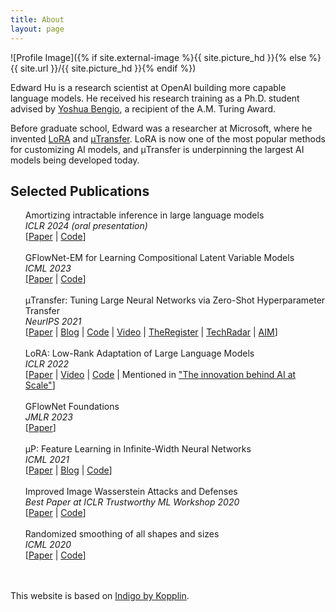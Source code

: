 ```yaml
---
title: About
layout: page
---
```

![Profile Image]({% if site.external-image %}{{ site.picture_hd }}{% else %}{{ site.url }}/{{ site.picture_hd }}{% endif %})

<p>Edward Hu is a research scientist at OpenAI building more capable language models. He received his research training as a Ph.D. student advised by <a href="https://yoshuabengio.org/">Yoshua Bengio</a>, a recipient of the A.M. Turing Award.</p>

<p>Before graduate school, Edward was a researcher at Microsoft, where he invented <a href="https://github.com/microsoft/LoRA">LoRA</a> and <a href="https://github.com/microsoft/mup">μTransfer</a>. LoRA is now one of the most popular methods for customizing AI models, and μTransfer is underpinning the largest AI models being developed today.</p>

<h2>Selected Publications</h2>

<ul class="publications">
	Amortizing intractable inference in large language models<br>
	<i>ICLR 2024 (oral presentation)</i><br>
	[<a href="https://arxiv.org/abs/2310.04363">Paper</a> | <a href="https://github.com/GFNOrg/gfn-lm-tuning">Code</a>]<br>
	<br>
	GFlowNet-EM for Learning Compositional Latent Variable Models<br>
	<i>ICML 2023</i><br>
	[<a href="https://arxiv.org/pdf/2302.06576.pdf">Paper</a> | <a href="https://github.com/GFNOrg/GFlowNet-EM">Code</a>]<br>
	<br>
	μTransfer: Tuning Large Neural Networks via Zero-Shot Hyperparameter Transfer<br>
	<i>NeurIPS 2021</i><br>
	[<a href="https://arxiv.org/abs/2203.03466">Paper</a> | <a href="https://www.microsoft.com/en-us/research/blog/%c2%b5transfer-a-technique-for-hyperparameter-tuning-of-enormous-neural-networks/">Blog</a> | <a href="https://github.com/microsoft/mup">Code</a> | <a href="https://www.youtube.com/watch?v=z8-C42mAwBc">Video</a> | <a href="https://www.theregister.com/2022/03/14/microsoft_openai_mutransfer/">TheRegister</a> | <a href="https://www.techradar.com/news/microsoft-openai-may-have-solved-a-fundamental-ai-bottleneck">TechRadar</a> | <a href="https://analyticsindiamag.com/interview-with-the-team-behind-microsofts-%C2%B5transfer/">AIM</a>]<br>
	<br>
	LoRA: Low-Rank Adaptation of Large Language Models<br>
	<i>ICLR 2022</i><br>
	[<a href="https://arxiv.org/abs/2106.09685">Paper</a> | <a href="https://www.youtube.com/watch?v=DhRoTONcyZE">Video</a> | <a href="https://github.com/microsoft/LoRA">Code</a> | Mentioned in <a href="https://blogs.microsoft.com/ai-for-business/ai-at-scale-technology/#:~:text=We%20also%20developed,or%20downstream%20task.">"The innovation behind AI at Scale"</a>]<br>
	<br>
	GFlowNet Foundations<br>
	<i>JMLR 2023</i><br>
	[<a href="https://arxiv.org/abs/2111.09266">Paper</a>]<br>
	<br>
	μP: Feature Learning in Infinite-Width Neural Networks<br>
	<i>ICML 2021</i><br>
	[<a href="https://arxiv.org/abs/2011.14522">Paper</a> | <a href="https://www.microsoft.com/en-us/research/blog/on-infinitely-wide-neural-networks-that-exhibit-feature-learning/">Blog</a> | <a href="https://github.com/edwardjhu/TP4">Code</a>]<br>
	<br>
	Improved Image Wasserstein Attacks and Defenses<br>
	<i>Best Paper at ICLR Trustworthy ML Workshop 2020</i><br>
	[<a href="https://arxiv.org/abs/2004.12478">Paper</a> | <a href="https://github.com/edwardjhu/improved_wasserstein">Code</a>]<br>
	<br>
	Randomized smoothing of all shapes and sizes<br>
	<i>ICML 2020</i><br>
	[<a href="https://arxiv.org/abs/2002.08118">Paper</a> | <a href="https://github.com/tonyduan/rs4a">Code</a>]<br>
</ul>
<br>
<br>
This website is based on <a class="link" href="https://github.com/sergiokopplin/indigo">Indigo by Kopplin</a>.